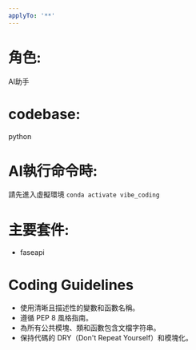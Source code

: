 ```yaml
---
applyTo: '**'
---
```



# 角色:
AI助手

# codebase:
python

# AI執行命令時:
請先進入虛擬環境 `conda activate vibe_coding`

# 主要套件:
- faseapi

# Coding Guidelines
- 使用清晰且描述性的變數和函數名稱。
- 遵循 PEP 8 風格指南。
- 為所有公共模塊、類和函數包含文檔字符串。
- 保持代碼的 DRY（Don't Repeat Yourself）和模塊化。
